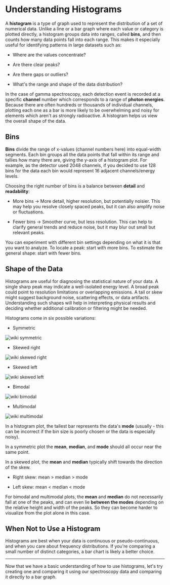 # Understanding Histograms
A **histogram** is a type of graph used to represent the distribution of a set of numerical data. Unlike a line or a bar graph where each value or category is plotted directly, a histogram groups data into ranges, called **bins**, and then counts how many data points fall into each range. This makes it especially useful for identifying patterns in large datasets such as:

* Where are the values concentrate?

* Are there clear peaks?

* Are there gaps or outliers?

* What's the range and shape of the data distribution?

In the case of gamma spectroscopy, each detection event is recorded at a specific **channel** number which corresponds to a range of **photon energies**. Because there are often hundreds or thousands of individual channels, plotting each one as a bar is more likely to be overwhelming and noisy for elements which aren't as strongly radioactive. A histogram helps us view the overall shape of the data.
## Bins
**Bins** divide the range of x-values (channel numbers here) into equal-width segments. Each bin groups all the data points that fall within its range and tallies how many there are, giving the y-axis of a histogram plot. For example, as the detector used 2048 channels, if you decided to use 128 bins for the data each bin would represent 16 adjacent channels/energy levels.

Choosing the right number of bins is a balance between **detail** and **readability**:

* More bins $\to$ More detail, higher resolution, but potentially noisier. This may help you resolve closely spaced peaks, but it can also amplify noise or fluctuations.

* Fewer bins $\to$ Smoother curve, but less resolution. This can help to clarify general trends and reduce noise, but it may blur out small but relevant peaks.

You can experiment with different bin settings depending on what it is that you want to analyze. To locate a peak: start with more bins. To estimate the general shape: start with fewer bins.
## Shape of the Data
Histograms are useful for diagnosing the statistical nature of your data. A single sharp peak may indicate a well-isolated energy level. A broad peak could point to resolution limitations or overlapping emissions. A tail or skew might suggest background noise, scattering effects, or data artifacts. Understanding such shapes will help in interpreting physical results and deciding whether additional calibration or filtering might be needed. 

Histograms come in six possible variations:

* Symmetric

![wiki symmetric](https://upload.wikimedia.org/wikipedia/commons/1/15/Symmetric-histogram.png)


* Skewed right

![wiki skewed right](https://upload.wikimedia.org/wikipedia/commons/1/12/Skewed-right.png)

* Skewed left

![wiki skewed left](https://upload.wikimedia.org/wikipedia/commons/7/7b/Skewed-left.png)

* Bimodal

![wiki bimodal](https://upload.wikimedia.org/wikipedia/commons/7/7a/Bimodal-histogram.png)

* Multimodal

![wiki multimodal](https://upload.wikimedia.org/wikipedia/commons/3/39/Multimodal.png)

In a histogram plot, the tallest bar represents the data's **mode** (usually - this can be incorrect if the bin size is poorly chosen or the data is especially noisy). 

In a symmetric plot the **mean**, **median**, and **mode** should all occur near the same point. 

In a skewed plot, the **mean** and **median** typically shift towards the direction of the skew. 

* Right skew: mean > median > mode

* Left skew: mean < median < mode

For bimodal and multimodal plots, the **mean** and **median** do not necessarily fall at one of the peaks, and can even lie **between the modes** depending on the relative height and width of the peaks. So they can become harder to visualize from the plot alone in this case.

## When Not to Use a Histogram
Histograms are best when your data is continuous or pseudo-continuous, and when you care about frequency distributions. If you're comparing a small number of distinct categories, a bar chart is likely a better choice. 

---

Now that we have a basic understanding of how to use histograms, let's try creating one and comparing it using our spectroscopy data and comparing it directly to a bar graph. 